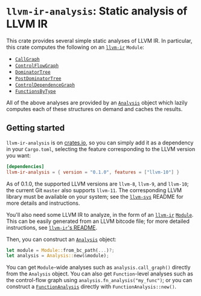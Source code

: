 # `llvm-ir-analysis`: Static analysis of LLVM IR

This crate provides several simple static analyses of LLVM IR.
In particular, this crate computes the following on an [`llvm-ir`] `Module`:

- [`CallGraph`](https://docs.rs/llvm-ir-analysis/0.1.0/llvm_ir_analysis/struct.CallGraph.html)
- [`ControlFlowGraph`](https://docs.rs/llvm-ir-analysis/0.1.0/llvm_ir_analysis/struct.ControlFlowGraph.html)
- [`DominatorTree`](https://docs.rs/llvm-ir-analysis/0.1.0/llvm_ir_analysis/struct.DominatorTree.html)
- [`PostDominatorTree`](https://docs.rs/llvm-ir-analysis/0.1.0/llvm_ir_analysis/struct.PostDominatorTree.html)
- [`ControlDependenceGraph`](https://docs.rs/llvm-ir-analysis/0.1.0/llvm_ir_analysis/struct.ControlDependenceGraph.html)
- [`FunctionsByType`](https://docs.rs/llvm-ir-analysis/0.1.0/llvm_ir_analysis/struct.FunctionsByType.html)

All of the above analyses are provided by an [`Analysis`] object which lazily
computes each of these structures on demand and caches the results.

## Getting started

`llvm-ir-analysis` is on [crates.io](https://crates.io/crates/llvm-ir-analysis),
so you can simply add it as a dependency in your `Cargo.toml`, selecting the
feature corresponding to the LLVM version you want:
```toml
[dependencies]
llvm-ir-analysis = { version = "0.1.0", features = ["llvm-10"] }
```
As of 0.1.0, the supported LLVM versions are `llvm-8`, `llvm-9`, and
`llvm-10`; the current Git `master` also supports `llvm-11`.
The corresponding LLVM library must be available on your system; see the
[`llvm-sys`] README for more details and instructions.

You'll also need some LLVM IR to analyze, in the form of an [`llvm-ir`] [`Module`].
This can be easily generated from an LLVM bitcode file; for more detailed
instructions, see [`llvm-ir`'s README](https://crates.io/crates/llvm-ir).

Then, you can construct an [`Analysis`] object:
```rust
let module = Module::from_bc_path(...)?;
let analysis = Analysis::new(&module);
```

You can get `Module`-wide analyses such as `analysis.call_graph()`
directly from the `Analysis` object.
You can also get `Function`-level analyses such as the control-flow
graph using `analysis.fn_analysis("my_func")`; or you can construct
a [`FunctionAnalysis`] directly with `FunctionAnalysis::new()`.

[`llvm-ir`]: https://crates.io/crates/llvm-ir
[`llvm-sys`]: https://crates.io/crates/llvm-sys
[`Module`]: https://docs.rs/llvm-ir/0.7.3/llvm_ir/module/struct.Module.html
[`Analysis`]: https://docs.rs/llvm-ir-analysis/0.1.0/llvm_ir_analysis/struct.Analysis.html
[`FunctionAnalysis`]: https://docs.rs/llvm-ir-analysis/0.2.0/llvm_ir_analysis/struct.FunctionAnalysis.html
